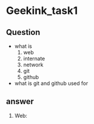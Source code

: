 # Geekink_task1

## Question 
- what is
  1. web
  2. internate
  3. network
  4. git
  5. github
- what is git and github used for

## answer 
1. Web:
